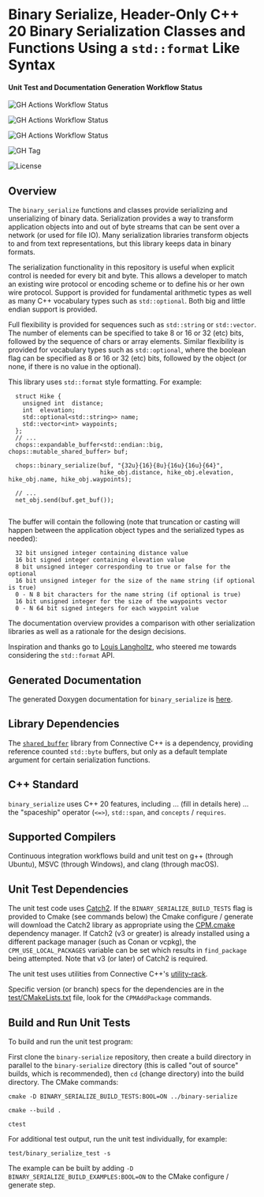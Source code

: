 # Binary Serialize, Header-Only C++ 20 Binary Serialization Classes and Functions Using a `std::format` Like Syntax

#### Unit Test and Documentation Generation Workflow Status

![GH Actions Workflow Status](https://img.shields.io/github/actions/workflow/status/connectivecpp/binary-serialize/build_run_unit_test_cmake.yml?branch=main&label=GH%20Actions%20build,%20unit%20tests%20on%20main)

![GH Actions Workflow Status](https://img.shields.io/github/actions/workflow/status/connectivecpp/binary-serialize/build_run_unit_test_cmake.yml?branch=develop&label=GH%20Actions%20build,%20unit%20tests%20on%20develop)

![GH Actions Workflow Status](https://img.shields.io/github/actions/workflow/status/connectivecpp/binary-serialize/gen_docs.yml?branch=main&label=GH%20Actions%20generate%20docs)

![GH Tag](https://img.shields.io/github/v/tag/connectivecpp/binary-serialize?label=GH%20tag)

![License](https://img.shields.io/badge/License-Boost%201.0-blue)

## Overview

The `binary_serialize` functions and classes provide serializing and unserializing of binary data. Serialization provides a way to transform application objects into and out of byte streams that can be sent over a network (or used for file IO). Many serialization libraries transform objects to and from text representations, but this library keeps data in binary formats.

The serialization functionality in this repository is useful when explicit control is needed for every bit and byte. This allows a developer to match an existing wire protocol or encoding scheme or to define his or her own wire protocol. Support is provided for fundamental arithmetic types as well as many C++ vocabulary types such as `std::optional`. Both big and little endian support is provided.

Full flexibility is provided for sequences such as `std::string` or `std::vector`. The number of elements can be specified to take 8 or 16 or 32 (etc) bits, followed by the sequence of chars or array elements. Similar flexibility is provided for vocabulary types such as `std::optional`, where the boolean flag can be specified as 8 or 16 or 32 (etc) bits, followed by the object (or none, if there is no value in the optional).

This library uses `std::format` style formatting. For example:

```
  struct Hike {
    unsigned int  distance;
    int  elevation;
    std::optional<std::string>> name;
    std::vector<int> waypoints;
  };
  // ...
  chops::expandable_buffer<std::endian::big, chops::mutable_shared_buffer> buf;

  chops::binary_serialize(buf, "{32u}{16}{8u}{16u}{16u}{64}", 
                          hike_obj.distance, hike_obj.elevation, hike_obj.name, hike_obj.waypoints);

  // ...
  net_obj.send(buf.get_buf());
                                                                   
```

The buffer will contain the following (note that truncation or casting will happen between the application
object types and the serialized types as needed):

```
  32 bit unsigned integer containing distance value
  16 bit signed integer containing elevation value
  8 bit unsigned integer corresponding to true or false for the optional
  16 bit unsigned integer for the size of the name string (if optional is true)
  0 - N 8 bit characters for the name string (if optional is true)
  16 bit unsigned integer for the size of the waypoints vector
  0 - N 64 bit signed integers for each waypoint value
```

The documentation overview provides a comparison with other serialization libraries as well as a rationale for the design decisions.

Inspiration and thanks go to [Louis Langholtz](https://github.com/louis-langholtz), who steered me towards considering the `std::format` API.

## Generated Documentation

The generated Doxygen documentation for `binary_serialize` is [here](https://connectivecpp.github.io/binary-serialize/).

## Library Dependencies

The [`shared_buffer`](https://github.com/connectivecpp/shared-buffer) library from Connective C++ is a dependency, providing reference counted `std::byte` buffers, but only as a default template argument for certain serialization functions.

## C++ Standard

`binary_serialize`  uses C++ 20 features, including  ... (fill in details here) ... the "spaceship" operator (`<=>`), `std::span`, and `concepts` / `requires`.

## Supported Compilers

Continuous integration workflows build and unit test on g++ (through Ubuntu), MSVC (through Windows), and clang (through macOS).

## Unit Test Dependencies

The unit test code uses [Catch2](https://github.com/catchorg/Catch2). If the `BINARY_SERIALIZE_BUILD_TESTS` flag is provided to Cmake (see commands below) the Cmake configure / generate will download the Catch2 library as appropriate using the [CPM.cmake](https://github.com/cpm-cmake/CPM.cmake) dependency manager. If Catch2 (v3 or greater) is already installed using a different package manager (such as Conan or vcpkg), the `CPM_USE_LOCAL_PACKAGES` variable can be set which results in `find_package` being attempted. Note that v3 (or later) of Catch2 is required.

The unit test uses utilities from Connective C++'s [utility-rack](https://github.com/connectivecpp/utility-rack).

Specific version (or branch) specs for the dependencies are in the [test/CMakeLists.txt](test/CMakeLists.txt) file, look for the `CPMAddPackage` commands.

## Build and Run Unit Tests

To build and run the unit test program:

First clone the `binary-serialize` repository, then create a build directory in parallel to the `binary-serialize` directory (this is called "out of source" builds, which is recommended), then `cd` (change directory) into the build directory. The CMake commands:

```
cmake -D BINARY_SERIALIZE_BUILD_TESTS:BOOL=ON ../binary-serialize

cmake --build .

ctest
```

For additional test output, run the unit test individually, for example:

```
test/binary_serialize_test -s
```

The example can be built by adding `-D BINARY_SERIALIZE_BUILD_EXAMPLES:BOOL=ON` to the CMake configure / generate step.

